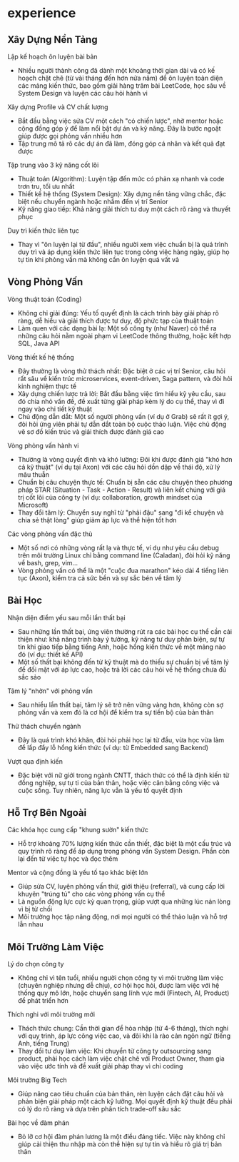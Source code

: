 # experience

## Xây Dựng Nền Tảng

Lập kế hoạch ôn luyện bài bản

- Nhiều người thành công đã dành một khoảng thời gian dài và có kế hoạch chặt chẽ (từ vài tháng đến hơn nửa năm) để ôn luyện toàn diện các mảng kiến thức, bao gồm giải hàng trăm bài LeetCode, học sâu về System Design và luyện các câu hỏi hành vi

Xây dựng Profile và CV chất lượng

- Bắt đầu bằng việc sửa CV một cách "có chiến lược", nhờ mentor hoặc cộng đồng góp ý để làm nổi bật dự án và kỹ năng. Đây là bước ngoặt giúp được gọi phỏng vấn nhiều hơn
- Tập trung mô tả rõ các dự án đã làm, đóng góp cá nhân và kết quả đạt được

Tập trung vào 3 kỹ năng cốt lõi

- Thuật toán (Algorithm): Luyện tập đến mức có phản xạ nhanh và code trơn tru, tối ưu nhất
- Thiết kế hệ thống (System Design): Xây dựng nền tảng vững chắc, đặc biệt nếu chuyển ngành hoặc nhắm đến vị trí Senior
- Kỹ năng giao tiếp: Khả năng giải thích tư duy một cách rõ ràng và thuyết phục

Duy trì kiến thức liên tục

- Thay vì "ôn luyện lại từ đầu", nhiều người xem việc chuẩn bị là quá trình duy trì và áp dụng kiến thức liên tục trong công việc hàng ngày, giúp họ tự tin khi phỏng vấn mà không cần ôn luyện quá vất vả

## Vòng Phỏng Vấn

Vòng thuật toán (Coding)

- Không chỉ giải đúng: Yếu tố quyết định là cách trình bày giải pháp rõ ràng, dễ hiểu và giải thích được tư duy, độ phức tạp của thuật toán
- Làm quen với các dạng bài lạ: Một số công ty (như Naver) có thể ra những câu hỏi nằm ngoài phạm vi LeetCode thông thường, hoặc kết hợp SQL, Java API

Vòng thiết kế hệ thống

- Đây thường là vòng thử thách nhất: Đặc biệt ở các vị trí Senior, câu hỏi rất sâu về kiến trúc microservices, event-driven, Saga pattern, và đòi hỏi kinh nghiệm thực tế
- Xây dựng chiến lược trả lời: Bắt đầu bằng việc tìm hiểu kỹ yêu cầu, sau đó chia nhỏ vấn đề, đề xuất từng giải pháp kèm lý do cụ thể, thay vì đi ngay vào chi tiết kỹ thuật
- Chủ động dẫn dắt: Một số người phỏng vấn (ví dụ ở Grab) sẽ rất ít gợi ý, đòi hỏi ứng viên phải tự dẫn dắt toàn bộ cuộc thảo luận. Việc chủ động vẽ sơ đồ kiến trúc và giải thích được đánh giá cao

Vòng phỏng vấn hành vi

- Thường là vòng quyết định và khó lường: Đôi khi được đánh giá "khó hơn cả kỹ thuật" (ví dụ tại Axon) với các câu hỏi dồn dập về thái độ, xử lý mâu thuẫn
- Chuẩn bị câu chuyện thực tế: Chuẩn bị sẵn các câu chuyện theo phương pháp STAR (Situation - Task - Action - Result) và liên kết chúng với giá trị cốt lõi của công ty (ví dụ: collaboration, growth mindset của Microsoft)
- Thay đổi tâm lý: Chuyển suy nghĩ từ "phải đậu" sang "đi kể chuyện và chia sẻ thật lòng" giúp giảm áp lực và thể hiện tốt hơn

Các vòng phỏng vấn đặc thù

- Một số nơi có những vòng rất lạ và thực tế, ví dụ như yêu cầu debug trên môi trường Linux chỉ bằng command line (Caladan), đòi hỏi kỹ năng về bash, grep, vim...
- Vòng phỏng vấn có thể là một "cuộc đua marathon" kéo dài 4 tiếng liên tục (Axon), kiểm tra cả sức bền và sự sắc bén về tâm lý

## Bài Học

Nhận diện điểm yếu sau mỗi lần thất bại

- Sau những lần thất bại, ứng viên thường rút ra các bài học cụ thể cần cải thiện như: khả năng trình bày ý tưởng, kỹ năng tư duy phản biện, sự tự tin khi giao tiếp bằng tiếng Anh, hoặc hổng kiến thức về một mảng nào đó (ví dụ: thiết kế API)
- Một số thất bại không đến từ kỹ thuật mà do thiếu sự chuẩn bị về tâm lý để đối mặt với áp lực cao, hoặc trả lời các câu hỏi về hệ thống chưa đủ sắc sảo

Tâm lý "nhờn" với phỏng vấn

- Sau nhiều lần thất bại, tâm lý sẽ trở nên vững vàng hơn, không còn sợ phỏng vấn và xem đó là cơ hội để kiểm tra sự tiến bộ của bản thân

Thử thách chuyển ngành

- Đây là quá trình khó khăn, đòi hỏi phải học lại từ đầu, vừa học vừa làm để lấp đầy lỗ hổng kiến thức (ví dụ: từ Embedded sang Backend)

Vượt qua định kiến

- Đặc biệt với nữ giới trong ngành CNTT, thách thức có thể là định kiến từ đồng nghiệp, sự tự ti của bản thân, hoặc việc cân bằng công việc và cuộc sống. Tuy nhiên, năng lực vẫn là yếu tố quyết định

## Hỗ Trợ Bên Ngoài

Các khóa học cung cấp "khung sườn" kiến thức

- Hỗ trợ khoảng 70% lượng kiến thức cần thiết, đặc biệt là một cấu trúc và quy trình rõ ràng để áp dụng trong phỏng vấn System Design. Phần còn lại đến từ việc tự học và đọc thêm

Mentor và cộng đồng là yếu tố tạo khác biệt lớn

- Giúp sửa CV, luyện phỏng vấn thử, giới thiệu (referral), và cung cấp lời khuyên "trúng tủ" cho các vòng phỏng vấn cụ thể
- Là nguồn động lực cực kỳ quan trọng, giúp vượt qua những lúc nản lòng vì bị từ chối
- Môi trường học tập năng động, nơi mọi người có thể thảo luận và hỗ trợ lẫn nhau

## Môi Trường Làm Việc

Lý do chọn công ty

- Không chỉ vì tên tuổi, nhiều người chọn công ty vì môi trường làm việc (chuyên nghiệp nhưng dễ chịu), cơ hội học hỏi, được làm việc với hệ thống quy mô lớn, hoặc chuyển sang lĩnh vực mới (Fintech, AI, Product) để phát triển hơn

Thích nghi với môi trường mới

- Thách thức chung: Cần thời gian để hòa nhập (từ 4-6 tháng), thích nghi với quy trình, áp lực công việc cao, và đôi khi là rào cản ngôn ngữ (tiếng Anh, tiếng Trung)
- Thay đổi tư duy làm việc: Khi chuyển từ công ty outsourcing sang product, phải học cách làm việc chặt chẽ với Product Owner, tham gia vào việc ước tính và đề xuất giải pháp thay vì chỉ coding

Môi trường Big Tech

- Giúp nâng cao tiêu chuẩn của bản thân, rèn luyện cách đặt câu hỏi và phản biện giải pháp một cách kỹ lưỡng. Mọi quyết định kỹ thuật đều phải có lý do rõ ràng và dựa trên phân tích trade-off sâu sắc

Bài học về đàm phán

- Bỏ lỡ cơ hội đàm phán lương là một điều đáng tiếc. Việc này không chỉ giúp cải thiện thu nhập mà còn thể hiện sự tự tin và hiểu rõ giá trị bản thân
